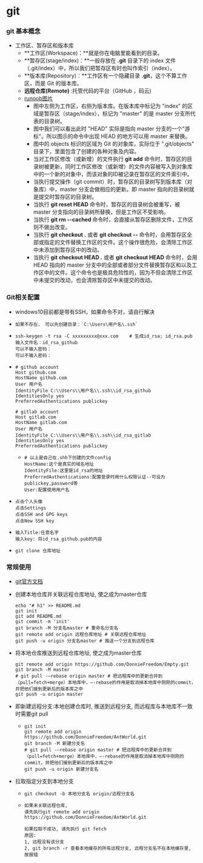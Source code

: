 # git

### git 基本概念

- 工作区、暂存区和版本库
  - **工作区(Workspace)：**就是你在电脑里能看到的目录。
  - **暂存区(stage/index)：**一般存放在 **.git** 目录下的 index 文件（.git/index）中，所以我们把暂存区有时也叫作索引（index）。
  - **版本库(Repository)：**工作区有一个隐藏目录 **.git**，这个不算工作区，而是 Git 的版本库。
  - **远程仓库(Remote)** :托管代码的平台（GitHub ，码云)
  - [runoob图片](https://www.runoob.com/wp-content/uploads/2015/02/1352126739_7909.jpg)
    - 图中左侧为工作区，右侧为版本库。在版本库中标记为 "index" 的区域是暂存区（stage/index），标记为 "master" 的是 master 分支所代表的目录树。
    - 图中我们可以看出此时 "HEAD" 实际是指向 master 分支的一个"游标"。所以图示的命令中出现 HEAD 的地方可以用 master 来替换。
    - 图中的 objects 标识的区域为 Git 的对象库，实际位于 ".git/objects" 目录下，里面包含了创建的各种对象及内容。
    - 当对工作区修改（或新增）的文件执行 **git add** 命令时，暂存区的目录树被更新，同时工作区修改（或新增）的文件内容被写入到对象库中的一个新的对象中，而该对象的ID被记录在暂存区的文件索引中。
    - 当执行提交操作（git commit）时，暂存区的目录树写到版本库（对象库）中，master 分支会做相应的更新。即 master 指向的目录树就是提交时暂存区的目录树。
    - 当执行 **git reset HEAD** 命令时，暂存区的目录树会被重写，被 master 分支指向的目录树所替换，但是工作区不受影响。
    - 当执行 **git rm --cached <file>** 命令时，会直接从暂存区删除文件，工作区则不做出改变。
    - 当执行 **git checkout .** 或者 **git checkout -- <file>** 命令时，会用暂存区全部或指定的文件替换工作区的文件。这个操作很危险，会清除工作区中未添加到暂存区中的改动。
    - 当执行 **git checkout HEAD .** 或者 **git checkout HEAD <file>** 命令时，会用 HEAD 指向的 master 分支中的全部或者部分文件替换暂存区和以及工作区中的文件。这个命令也是极具危险性的，因为不但会清除工作区中未提交的改动，也会清除暂存区中未提交的改动。

### Git相关配置

- windows10目前都是带有SSH，如果命令不对，请自行解决

- ```
  如果不存在， 可以先创建目录：`C:\Users\用户名\.ssh`
  ```

- ```
  ssh-keygen -t rsa -C xxxxxxxxx@xxx.com	# 生成id_rsa; id_rsa.pub
  输入文件名：id_rsa_github
  可以不输入密码：
  可以不输入密码：
  ```

- ```
  # github account
  Host github.com
  HostName github.com
  User 用户名
  IdentityFile C:\\Users\\用户名\\.ssh\\id_rsa_github
  IdentitiesOnly yes
  PreferredAuthentications publickey
  
  # gitlab account
  Host gitlab.com
  HostName gitlab.com
  User 用户名
  IdentityFile C:\\Users\\用户名\\.ssh\\id_rsa_gitlab
  IdentitiesOnly yes
  PreferredAuthentications publickey
  ```

  - ```
    # 以上是自己在.shh下创建的文件config
    HostName:这个是真实的域名地址
    IdentityFile:这里是id_rsa的地址
    PreferredAuthentications:配置登录时用什么权限认证--可设为publickey,password等
    User:配置使用用户名
    ```

- ```
  点击个人头像
  点击Settings
  点击SSH and GPG keys
  点击New SSH key
  ```

- ```
  输入Title:任意名字
  输入key: 将id_rsa_github.pub的内容
  ```

- ```
  git clone 仓库地址
  ```

### 常规使用

- [git官方文档](https://git-scm.com/doc)

- 创建本地仓库并关联远程仓库地址, 使之成为master仓库

  ```
  echo "# h1" >> README.md
  git init
  git add README.md
  git commit -m 'init'
  git branch -M 分支名master # 重命名分支名
  git remote add origin 远程仓库地址 # 关联远程仓库地址 
  git push -u origin 分支名master # 推送一个分支到远程仓库
  ```

- 将本地仓库推送到远程仓库地址, 使之成为master仓库

  ```
  git remote add origin https://github.com/DonnieFreedom/Empty.git
  git branch -M master
  # git pull -–rebase origin master # 把远程库中的更新合并到（pull=fetch+merge）本地库中，–-rebase的作用是取消掉本地库中刚刚的commit，并把他们接到更新后的版本库之中
  git push -u origin master
  ```

  

- 即新建远程分支:本地创建仓库时, 推送到远程分支, 而远程库与本地库不一致时需要git pull

  - ```
    git init 
    git remote add origin https://github.com/DonnieFreedom/AntWorld.git
    git branch -M 新建分支名
    # git pull -–rebase origin master # 把远程库中的更新合并到（pull=fetch+merge）本地库中，–-rebase的作用是取消掉本地库中刚刚的commit，并把他们接到更新后的版本库之中
    git push -u origin 新建分支名
    ```
  
  

- 拉取指定分支到本地分支

  - ```
    git checkout -b 本地分支名 origin/远程分支名
    ```

  - ```
    如果未关联远程仓库, 
    请先执行git remote add origin https://github.com/DonnieFreedom/AntWorld.git
    
    如果拉取不成功, 请先执行 git fetch
    原因:
    1, 远程没有该分支
    2, git branch -r 查看本地缓存的所有远程分支, 远程分支名不在本地缓存里, 故报错
    ```
  
  

